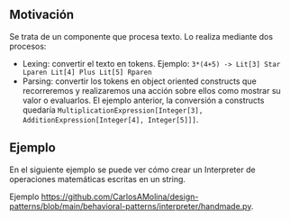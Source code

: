 ## Motivación

Se trata de un componente que procesa texto. Lo realiza mediante dos procesos:

- Lexing: convertir el texto en tokens. Ejemplo: `3*(4+5) -> Lit[3] Star Lparen Lit[4] Plus Lit[5] Rparen`
- Parsing: convertir los tokens en object oriented constructs que recorreremos y realizaremos una acción sobre ellos como mostrar su valor o evaluarlos. El ejemplo anterior, la conversión a constructs quedaría `MultiplicationExpression[Integer[3], AdditionExpression[Integer[4], Integer[5]]]`.

## Ejemplo

En el siguiente ejemplo se puede ver cómo crear un Interpreter de operaciones matemáticas escritas en un string.

Ejemplo <https://github.com/CarlosAMolina/design-patterns/blob/main/behavioral-patterns/interpreter/handmade.py>.

